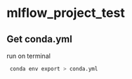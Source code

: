 # mlflow_project_test

## Get conda.yml

run on terminal

```bash
 conda env export > conda.yml
 ```